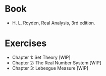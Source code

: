 # Book
- H. L. Royden, Real Analysis, 3rd edition.

# Exercises
- Chapter 1: Set Theory [WIP]
- Chapter 2: The Real Number System [WIP]
- Chapter 3: Lebesgue Measure [WIP]
